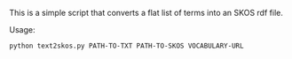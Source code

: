 This is a simple script that converts a flat list of terms into an SKOS rdf file.

Usage:

```
python text2skos.py PATH-TO-TXT PATH-TO-SKOS VOCABULARY-URL
```